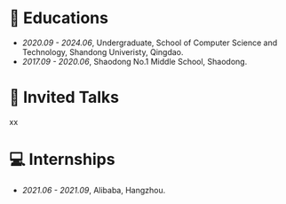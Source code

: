 # 📖 Educations
- *2020.09 - 2024.06*, Undergraduate, School of Computer Science and Technology, Shandong Univeristy, Qingdao.
- *2017.09 - 2020.06*, Shaodong No.1 Middle School, Shaodong.

# 💬 Invited Talks
xx

# 💻 Internships
- *2021.06 - 2021.09*, Alibaba, Hangzhou.

